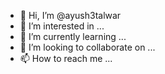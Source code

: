 - 👋 Hi, I’m @ayush3talwar
- 👀 I’m interested in ...
- 🌱 I’m currently learning ...
- 💞️ I’m looking to collaborate on ...
- 📫 How to reach me ...

<!---
ayush3talwar/ayush3talwar is a ✨ special ✨ repository because its `README.md` (this file) appears on your GitHub profile.
You can click the Preview link to take a look at your changes.
--->
